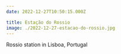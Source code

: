 ```yaml
---
date: 2022-12-27T10:50:15.000Z

title: Estação do Rossio
image: ./2022-12-27-estacao-do-rossio.jpg
---
```


Rossio station in Lisboa, Portugal
